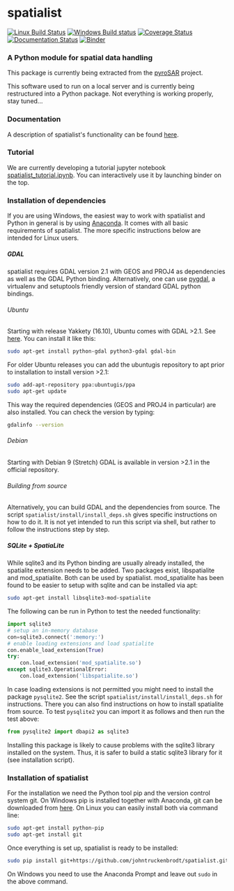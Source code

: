 # spatialist
[![Linux Build Status][1]][2] [![Windows Build status][3]][4] [![Coverage Status][5]][6] [![Documentation Status][7]][8] [![Binder][9]][10]

### A Python module for spatial data handling

This package is currently being extracted from the [pyroSAR](https://github.com/johntruckenbrodt/pyroSAR) project.

This software used to run on a local server and is currently being restructured into a Python package.
Not everything is working properly, stay tuned...

### Documentation
A description of spatialist's functionality can be found [here][8].

### Tutorial
We are currently developing a tutorial jupyter notebook [spatialist_tutorial.ipynb][11]. 
You can interactively use it by launching binder on the top.

### Installation of dependencies
If you are using Windows, the easiest way to work with spatialist and Python in general is by using 
[Anaconda](https://www.anaconda.com/download/). It comes with all basic requirements of spatialist.
The more specific instructions below are intended for Linux users.
##### GDAL
spatialist requires GDAL version 2.1 with GEOS and PROJ4 as dependencies as well as the GDAL Python binding. 
Alternatively, one can use <a href="https://github.com/nextgis/pygdal">pygdal</a>, 
a virtualenv and setuptools friendly version of standard GDAL python bindings.
###### Ubuntu
Starting with release Yakkety (16.10), Ubuntu comes with GDAL >2.1. 
See <a href="https://launchpad.net/ubuntu/yakkety/amd64/gdal-bin">here</a>. 
You can install it like this:
```bash
sudo apt-get install python-gdal python3-gdal gdal-bin
```
For older Ubuntu releases you can add the ubuntugis repository to apt prior to installation to install version >2.1:
```sh
sudo add-apt-repository ppa:ubuntugis/ppa
sudo apt-get update
```
This way the required dependencies (GEOS and PROJ4 in particular) are also installed.
You can check the version by typing:
```sh
gdalinfo --version
```
###### Debian
Starting with Debian 9 (Stretch) GDAL is available in version >2.1 in the official repository.
###### Building from source
Alternatively, you can build GDAL and the dependencies from source. The script `spatialist/install/install_deps.sh` 
gives specific instructions on how to do it. It is not yet intended to run this script via shell, but rather to 
follow the instructions step by step.
##### SQLite + SpatiaLite
While sqlite3 and its Python binding are usually already installed, the spatialite extension needs to be 
added. Two packages exist, libspatialite and mod_spatialite. Both can be used by spatialist.
mod_spatialite has been found to be easier to setup with sqlite and can be installed via apt:
```sh
sudo apt-get install libsqlite3-mod-spatialite
```

The following can be run in Python to test the needed functionality:
```Python
import sqlite3
# setup an in-memory database
con=sqlite3.connect(':memory:')
# enable loading extensions and load spatialite
con.enable_load_extension(True)
try:
    con.load_extension('mod_spatialite.so')
except sqlite3.OperationalError:
    con.load_extension('libspatialite.so')
```
In case loading extensions is not permitted you might need to install the package `pysqlite2`. 
See the script `spatialist/install/install_deps.sh` for instructions. 
There you can also find instructions on how to install spatialite from source.
To test `pysqlite2` you can import it as follows and then run the test above:
```Python
from pysqlite2 import dbapi2 as sqlite3
```
Installing this package is likely to cause problems with the sqlite3 library installed on the system. 
Thus, it is safer to build a static sqlite3 library for it (see installation script).
### Installation of spatialist
For the installation we need the Python tool pip and the version control system git. On Windows pip is 
installed together with Anaconda, git can be downloaded from [here](https://git-scm.com/downloads).
On Linux you can easily install both via command line:
```sh
sudo apt-get install python-pip
sudo apt-get install git
```
Once everything is set up, spatialist is ready to be installed:
```sh
sudo pip install git+https://github.com/johntruckenbrodt/spatialist.git
```
On Windows you need to use the Anaconda Prompt and leave out `sudo` in the above command.


[1]: https://www.travis-ci.org/johntruckenbrodt/spatialist.svg?branch=master
[2]: https://www.travis-ci.org/johntruckenbrodt/spatialist
[3]: https://ci.appveyor.com/api/projects/status/3nxj2nnmp21ig860?svg=true
[4]: https://ci.appveyor.com/project/johntruckenbrodt/spatialist
[5]: https://coveralls.io/repos/github/johntruckenbrodt/spatialist/badge.svg?branch=master
[6]: https://coveralls.io/github/johntruckenbrodt/spatialist?branch=master
[7]: https://readthedocs.org/projects/spatialist/badge/?version=latest
[8]: https://spatialist.readthedocs.io/en/latest/?badge=latest
[9]: https://mybinder.org/badge.svg
[10]: https://mybinder.org/v2/gh/johntruckenbrodt/spatialist/master?filepath=spatialist_tutorial.ipynb
[11]: https://github.com/johntruckenbrodt/spatialist/blob/master/spatialist_tutorial.ipynb